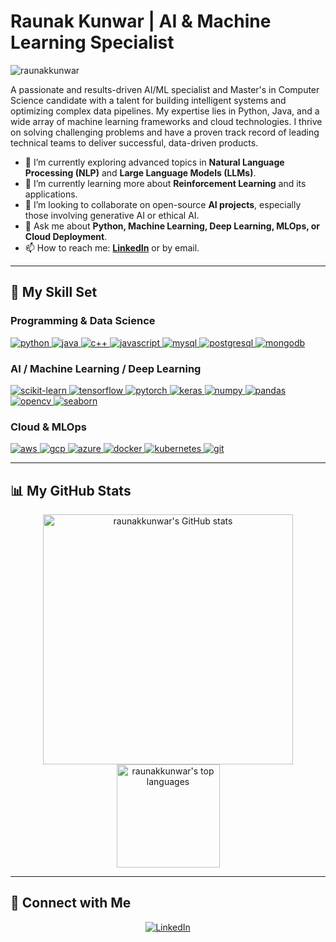 # Raunak Kunwar | AI & Machine Learning Specialist

<p align="left"> <img src="https://komarev.com/ghpvc/?username=raunakkunwar&color=blueviolet" alt="raunakkunwar" /> </p>

A passionate and results-driven AI/ML specialist and Master's in Computer Science candidate with a talent for building intelligent systems and optimizing complex data pipelines. My expertise lies in Python, Java, and a wide array of machine learning frameworks and cloud technologies. I thrive on solving challenging problems and have a proven track record of leading technical teams to deliver successful, data-driven products.

- 🔭 I’m currently exploring advanced topics in **Natural Language Processing (NLP)** and **Large Language Models (LLMs)**.
- 🌱 I’m currently learning more about **Reinforcement Learning** and its applications.
- 👯 I’m looking to collaborate on open-source **AI projects**, especially those involving generative AI or ethical AI.
- 💬 Ask me about **Python, Machine Learning, Deep Learning, MLOps, or Cloud Deployment**.
- 📫 How to reach me: **[LinkedIn](https://www.linkedin.com/in/raunak7/)** or by email.

---

## 🚀 My Skill Set

### **Programming & Data Science**
<p align="left">
    <a href="https://www.python.org" target="_blank"> <img src="https://img.shields.io/badge/Python-3776AB?style=for-the-badge&logo=python&logoColor=white" alt="python"/> </a>
    <a href="https://www.java.com" target="_blank"> <img src="https://img.shields.io/badge/Java-ED8B00?style=for-the-badge&logo=java&logoColor=white" alt="java"/> </a>
    <a href="https://www.cplusplus.com" target="_blank"> <img src="https://img.shields.io/badge/C%2B%2B-00599C?style=for-the-badge&logo=c%2B%2B&logoColor=white" alt="c++"/> </a>
    <a href="https://developer.mozilla.org/en-US/docs/Web/JavaScript" target="_blank"> <img src="https://img.shields.io/badge/JavaScript-F7DF1E?style=for-the-badge&logo=javascript&logoColor=black" alt="javascript"/> </a>
    <a href="https://www.mysql.com/" target="_blank"> <img src="https://img.shields.io/badge/MySQL-4479A1?style=for-the-badge&logo=mysql&logoColor=white" alt="mysql"/> </a>
    <a href="https://www.postgresql.org" target="_blank"> <img src="https://img.shields.io/badge/PostgreSQL-336791?style=for-the-badge&logo=postgresql&logoColor=white" alt="postgresql"/> </a>
    <a href="https://www.mongodb.com/" target="_blank"> <img src="https://img.shields.io/badge/MongoDB-47A248?style=for-the-badge&logo=mongodb&logoColor=white" alt="mongodb"/> </a>
</p>

### **AI / Machine Learning / Deep Learning**
<p align="left">
    <a href="https://scikit-learn.org/" target="_blank"> <img src="https://img.shields.io/badge/scikit_learn-F7931E?style=for-the-badge&logo=scikit-learn&logoColor=white" alt="scikit-learn"/> </a>
    <a href="https://www.tensorflow.org" target="_blank"> <img src="https://img.shields.io/badge/TensorFlow-FF6F00?style=for-the-badge&logo=tensorflow&logoColor=white" alt="tensorflow"/> </a>
    <a href="https://pytorch.org/" target="_blank"> <img src="https://img.shields.io/badge/PyTorch-EE4C2C?style=for-the-badge&logo=pytorch&logoColor=white" alt="pytorch"/> </a>
    <a href="https://keras.io/" target="_blank"> <img src="https://img.shields.io/badge/Keras-D00000?style=for-the-badge&logo=keras&logoColor=white" alt="keras"/> </a>
    <a href="https://numpy.org/" target="_blank"> <img src="https://img.shields.io/badge/NumPy-013243?style=for-the-badge&logo=numpy&logoColor=white" alt="numpy"/> </a>
    <a href="https://pandas.pydata.org/" target="_blank"> <img src="https://img.shields.io/badge/Pandas-150458?style=for-the-badge&logo=pandas&logoColor=white" alt="pandas"/> </a>
    <a href="https://opencv.org/" target="_blank"> <img src="https://img.shields.io/badge/OpenCV-5C3EE8?style=for-the-badge&logo=opencv&logoColor=white" alt="opencv"/> </a>
    <a href="https://seaborn.pydata.org/" target="_blank"> <img src="https://img.shields.io/badge/Seaborn-34495E?style=for-the-badge&logo=seaborn&logoColor=white" alt="seaborn"/> </a>
</p>

### **Cloud & MLOps**
<p align="left">
    <a href="https://aws.amazon.com/" target="_blank"> <img src="https://img.shields.io/badge/AWS-232F3E?style=for-the-badge&logo=amazon-aws&logoColor=white" alt="aws"/> </a>
    <a href="https://cloud.google.com/" target="_blank"> <img src="https://img.shields.io/badge/Google_Cloud-4285F4?style=for-the-badge&logo=google-cloud&logoColor=white" alt="gcp"/> </a>
    <a href="https://azure.microsoft.com/en-us/" target="_blank"> <img src="https://img.shields.io/badge/Azure-0078D4?style=for-the-badge&logo=microsoft-azure&logoColor=white" alt="azure"/> </a>
    <a href="https://www.docker.com/" target="_blank"> <img src="https://img.shields.io/badge/Docker-2496ED?style=for-the-badge&logo=docker&logoColor=white" alt="docker"/> </a>
    <a href="https://kubernetes.io" target="_blank"> <img src="https://img.shields.io/badge/Kubernetes-326CE5?style=for-the-badge&logo=kubernetes&logoColor=white" alt="kubernetes"/> </a>
    <a href="https://git-scm.com/" target="_blank"> <img src="https://img.shields.io/badge/GIT-E44C30?style=for-the-badge&logo=git&logoColor=white" alt="git"/> </a>
</p>

---

## 📊 My GitHub Stats

<p align="center">
  <img src="https://github-readme-stats.vercel.app/api?username=raunakkunwar&count_private=true&show_icons=true&theme=synthwave" alt="raunakkunwar's GitHub stats" width="400" />
  <img src="https://github-readme-stats.vercel.app/api/top-langs/?username=raunakkunwar&layout=compact&theme=synthwave" alt="raunakkunwar's top languages" height="165" />
</p>

---

## 🔗 Connect with Me

<p align="center">
  <a href="https://www.linkedin.com/in/raunak7/" target="_blank"><img src="https://img.shields.io/badge/LinkedIn-0077B5?style=for-the-badge&logo=linkedin&logoColor=white" alt="LinkedIn"/></a>
</p>
